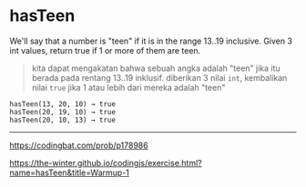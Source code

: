 # hasTeen

We'll say that a number is "teen" if it is in the range 13..19 inclusive. Given 3 int values, return true if 1 or more of them are teen.

> kita dapat mengakatan bahwa sebuah angka adalah "teen" jika itu berada pada rentang 13..19 inklusif. diberikan 3 nilai `int`, kembalikan nilai `true` jika 1 atau lebih dari mereka adalah "teen"

```
hasTeen(13, 20, 10) → true
hasTeen(20, 19, 10) → true
hasTeen(20, 10, 13) → true
```

---

https://codingbat.com/prob/p178986

https://the-winter.github.io/codingjs/exercise.html?name=hasTeen&title=Warmup-1
